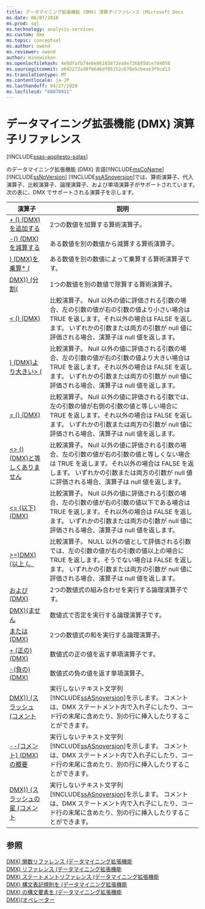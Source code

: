 ```yaml
---
title: データマイニング拡張機能 (DMX) 演算子リファレンス |Microsoft Docs
ms.date: 06/07/2018
ms.prod: sql
ms.technology: analysis-services
ms.custom: dmx
ms.topic: conceptual
ms.author: owend
ms.reviewer: owend
author: minewiskan
ms.openlocfilehash: 4e0dfafb74e6e86185872ea8e736b95dce7d4058
ms.sourcegitcommit: e042272a38fb646df05152c676e5cbeae3f9cd13
ms.translationtype: MT
ms.contentlocale: ja-JP
ms.lasthandoff: 04/27/2020
ms.locfileid: "68070911"
---
```

# <a name="data-mining-extensions-dmx-operator-reference"></a>データマイニング拡張機能 (DMX) 演算子リファレンス
[!INCLUDE[ssas-appliesto-sqlas](../includes/ssas-appliesto-sqlas.md)]

  のデータマイニング拡張機能 (DMX) 言語[!INCLUDE[msCoName](../includes/msconame-md.md)] [!INCLUDE[ssNoVersion](../includes/ssnoversion-md.md)] [!INCLUDE[ssASnoversion](../includes/ssasnoversion-md.md)]では、算術演算子、代入演算子、比較演算子、論理演算子、および単項演算子がサポートされています。 次の表に、DMX でサポートされる演算子を示します。  
  
|演算子|説明|  
|--------------|-----------------|  
|[+ &#40;&#41; &#40;DMX&#41;を追加する](../dmx/add-dmx.md)|2つの数値を加算する算術演算子。|  
|[-&#40;&#41; &#40;DMX&#41;を減算する](../dmx/subtract-dmx.md)|ある数値を別の数値から減算する算術演算子。|  
|[&#41; &#40;DMX&#41;を乗算&#42; &#40;](../dmx/multiply-dmx.md)|ある数値を別の数値によって乗算する算術演算子です。|  
|[DMX&#41;&#41; &#40;分割&#40;](../dmx/divide-dmx.md)|1つの数値を別の数値で除算する算術演算子。|  
|[&#60; &#40;&#41; &#40;DMX&#41;](../dmx/less-than-dmx.md)|比較演算子。 Null 以外の値に評価される引数の場合、左の引数の値が右の引数の値より小さい場合は TRUE を返します。それ以外の場合は FALSE を返します。 いずれかの引数または両方の引数が null 値に評価される場合、演算子は null 値を返します。|  
|[&#41; &#40;DMX&#41;より大きい&#62; &#40;](../dmx/greater-than-dmx.md)|比較演算子。 Null 以外の値に評価される引数の場合、左の引数の値が右の引数の値より大きい場合は TRUE を返します。それ以外の場合は FALSE を返します。 いずれかの引数または両方の引数が null 値に評価される場合、演算子は null 値を返します。|  
|[= &#40;&#41; &#40;DMX&#41;](../dmx/equal-to-dmx.md)|比較演算子。 Null 以外の値に評価される引数では、左の引数の値が右側の引数の値と等しい場合に TRUE を返します。それ以外の場合は FALSE を返します。 いずれかの引数または両方の引数が null 値に評価される場合、演算子は null 値を返します。|  
|[&#60;&#62; &#40;&#41; &#40;DMX&#41;と等しくありません](../dmx/not-equal-to-dmx.md)|比較演算子。 Null 以外の値に評価される引数の場合、左の引数の値が右の引数の値と等しくない場合は TRUE を返します。それ以外の場合は FALSE を返します。 いずれかの引数または両方の引数が null 値に評価される場合、演算子は null 値を返します。|  
|[&#60;= &#40;以下&#41; &#40;DMX&#41;](../dmx/less-than-or-equal-to-dmx.md)|比較演算子。 Null 以外の値に評価される引数の場合、左の引数の値が右の引数の値以下である場合は TRUE を返します。それ以外の場合は FALSE を返します。 いずれかの引数または両方の引数が null 値に評価される場合、演算子は null 値を返します。|  
|[&#62;=&#41;DMX&#41; &#40;以上 &#40;。](../dmx/greater-than-or-equal-to-dmx.md)|比較演算子。 NULL 以外の値として評価される引数では、左の引数の値が右の引数の値以上の場合に TRUE を返します。そうでない場合は FALSE を返します。 いずれかの引数または両方の引数が null 値に評価される場合、演算子は null 値を返します。|  
|[および &#40;DMX&#41;](../dmx/and-dmx.md)|2つの数値式の組み合わせを実行する論理演算子です。|  
|[DMX&#41;&#40;ません](../dmx/not-dmx.md)|数値式で否定を実行する論理演算子です。|  
|[または &#40;DMX&#41;](../dmx/or-dmx.md)|2つの数値式の和を実行する論理演算子。|  
|[+ &#40;正の&#41; &#40;DMX&#41;](../dmx/positive-dmx.md)|数値式の正の値を返す単項演算子です。|  
|[-&#40;負の&#41; &#40;DMX&#41;](../dmx/negative-dmx.md)|数値式の負の値を返す単項演算子。|  
|[DMX&#41;&#41; &#40;スラッシュ &#40;コメント](../dmx/double-slash-comment-dmx.md)|実行しないテキスト文字列[!INCLUDE[ssASnoversion](../includes/ssasnoversion-md.md)]を示します。 コメントは、DMX ステートメント内で入れ子にしたり、コード行の末尾に含めたり、別の行に挿入したりすることができます。|  
|[--&#40;コメント&#41; &#40;DMX&#41; の概要](../dmx/comment-dmx-summary.md)|実行しないテキスト文字列[!INCLUDE[ssASnoversion](../includes/ssasnoversion-md.md)]を示します。 コメントは、DMX ステートメント内で入れ子にしたり、コード行の末尾に含めたり、別の行に挿入したりすることができます。|  
|[DMX&#41;&#41; &#40;スラッシュの星 &#40;コメント](../dmx/slash-star-comment-dmx.md)|実行しないテキスト文字列[!INCLUDE[ssASnoversion](../includes/ssasnoversion-md.md)]を示します。 コメントは、DMX ステートメント内で入れ子にしたり、コード行の末尾に含めたり、別の行に挿入したりすることができます。|  
  
## <a name="see-also"></a>参照  
 [DMX&#41; 関数リファレンス &#40;データマイニング拡張機能](../dmx/data-mining-extensions-dmx-function-reference.md)   
 [DMX&#41; リファレンス &#40;データマイニング拡張機能](../dmx/data-mining-extensions-dmx-reference.md)   
 [DMX&#41; ステートメントリファレンス &#40;データマイニング拡張機能](../dmx/data-mining-extensions-dmx-statements.md)   
 [DMX&#41; 構文表記規則を &#40;データマイニング拡張機能](../dmx/data-mining-extensions-dmx-syntax-conventions.md)   
 [DMX&#41; の構文要素を &#40;データマイニング拡張機能](../dmx/data-mining-extensions-dmx-syntax-elements.md)   
 [DMX&#41;&#40;オペレーター](../dmx/operators-dmx.md)  
  
  
